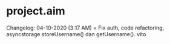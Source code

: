 # project.aim

Changelog:
04-10-2020 (3:17 AM) = Fix auth, code refactoring, asyncstorage storeUsername() dan getUsername(). vito
